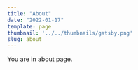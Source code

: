 ```yaml
---
title: "About"
date: "2022-01-17"
template: page
thumbnail: '../../thumbnails/gatsby.png'
slug: about
---
```


You are in about page.
